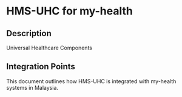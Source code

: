 # HMS-UHC for my-health

## Description

Universal Healthcare Components

## Integration Points

This document outlines how HMS-UHC is integrated with my-health systems in Malaysia.

